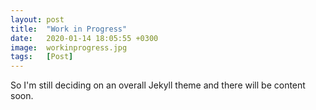 ```yaml
---
layout: post
title:  "Work in Progress"
date:   2020-01-14 18:05:55 +0300
image:  workinprogress.jpg
tags:   [Post]
---
```


So I'm still deciding on an overall Jekyll theme and there will be content soon.